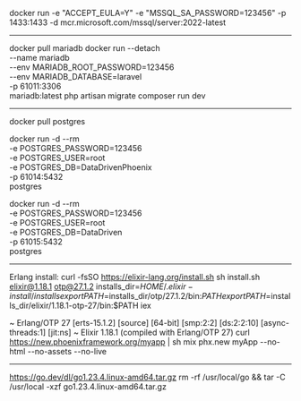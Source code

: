 docker run -e "ACCEPT_EULA=Y" -e "MSSQL_SA_PASSWORD=123456" -p 1433:1433 -d mcr.microsoft.com/mssql/server:2022-latest

-------
docker pull mariadb
docker run --detach \
  --name mariadb \
  --env MARIADB_ROOT_PASSWORD=123456 \
  --env MARIADB_DATABASE=laravel \
  -p 61011:3306 \
  mariadb:latest
php artisan migrate
composer run dev

-------
docker pull postgres

docker run -d --rm \
  -e POSTGRES_PASSWORD=123456 \
  -e POSTGRES_USER=root \
  -e POSTGRES_DB=DataDrivenPhoenix \
  -p 61014:5432 \
  postgres

docker run -d --rm \
  -e POSTGRES_PASSWORD=123456 \
  -e POSTGRES_USER=root \
  -e POSTGRES_DB=DataDriven \
  -p 61015:5432 \
  postgres


--------
Erlang install:
curl -fsSO https://elixir-lang.org/install.sh
sh install.sh elixir@1.18.1 otp@27.1.2
installs_dir=$HOME/.elixir-install/installs
export PATH=$installs_dir/otp/27.1.2/bin:$PATH
export PATH=$installs_dir/elixir/1.18.1-otp-27/bin:$PATH
iex

~ Erlang/OTP 27 [erts-15.1.2] [source] [64-bit] [smp:2:2] [ds:2:2:10] [async-threads:1] [jit:ns]
~ Elixir 1.18.1 (compiled with Erlang/OTP 27)
curl https://new.phoenixframework.org/myapp | sh
mix phx.new myApp --no-html --no-assets --no-live 

------

https://go.dev/dl/go1.23.4.linux-amd64.tar.gz
 rm -rf /usr/local/go && tar -C /usr/local -xzf go1.23.4.linux-amd64.tar.gz
